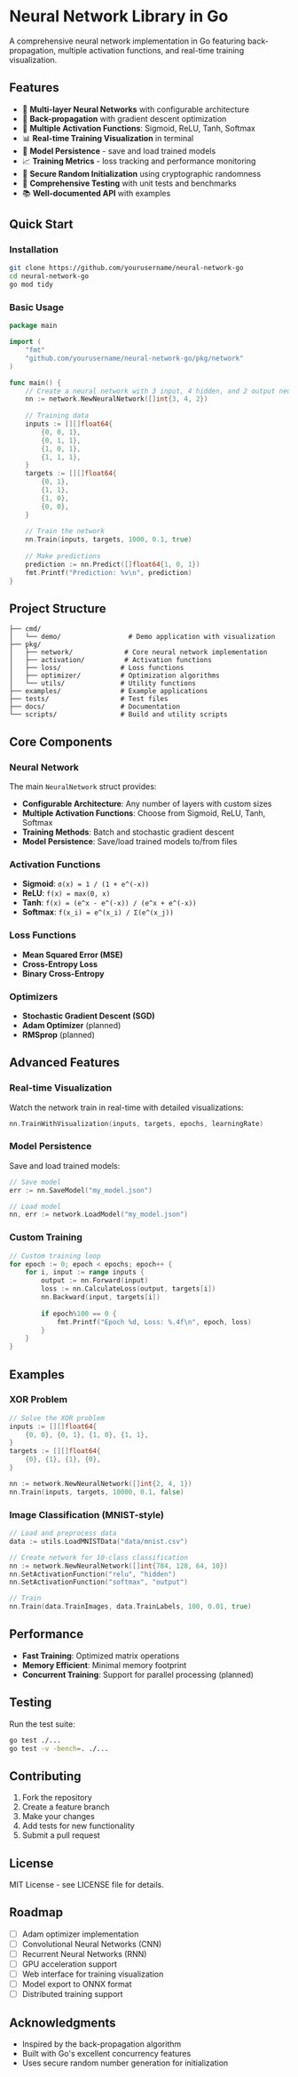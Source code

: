 # Neural Network Library in Go

A comprehensive neural network implementation in Go featuring back-propagation, multiple activation functions, and real-time training visualization.

## Features

- 🧠 **Multi-layer Neural Networks** with configurable architecture
- 🔄 **Back-propagation** with gradient descent optimization
- 🎯 **Multiple Activation Functions**: Sigmoid, ReLU, Tanh, Softmax
- 📊 **Real-time Training Visualization** in terminal
- 💾 **Model Persistence** - save and load trained models
- 📈 **Training Metrics** - loss tracking and performance monitoring
- 🎲 **Secure Random Initialization** using cryptographic randomness
- 🧪 **Comprehensive Testing** with unit tests and benchmarks
- 📚 **Well-documented API** with examples

## Quick Start

### Installation

```bash
git clone https://github.com/yourusername/neural-network-go
cd neural-network-go
go mod tidy
```

### Basic Usage

```go
package main

import (
    "fmt"
    "github.com/yourusername/neural-network-go/pkg/network"
)

func main() {
    // Create a neural network with 3 input, 4 hidden, and 2 output neurons
    nn := network.NewNeuralNetwork([]int{3, 4, 2})
    
    // Training data
    inputs := [][]float64{
        {0, 0, 1},
        {0, 1, 1},
        {1, 0, 1},
        {1, 1, 1},
    }
    targets := [][]float64{
        {0, 1},
        {1, 1},
        {1, 0},
        {0, 0},
    }
    
    // Train the network
    nn.Train(inputs, targets, 1000, 0.1, true)
    
    // Make predictions
    prediction := nn.Predict([]float64{1, 0, 1})
    fmt.Printf("Prediction: %v\n", prediction)
}
```

## Project Structure

```
├── cmd/
│   └── demo/                 # Demo application with visualization
├── pkg/
│   ├── network/             # Core neural network implementation
│   ├── activation/          # Activation functions
│   ├── loss/               # Loss functions
│   ├── optimizer/          # Optimization algorithms
│   └── utils/              # Utility functions
├── examples/               # Example applications
├── tests/                  # Test files
├── docs/                   # Documentation
└── scripts/                # Build and utility scripts
```

## Core Components

### Neural Network

The main `NeuralNetwork` struct provides:

- **Configurable Architecture**: Any number of layers with custom sizes
- **Multiple Activation Functions**: Choose from Sigmoid, ReLU, Tanh, Softmax
- **Training Methods**: Batch and stochastic gradient descent
- **Model Persistence**: Save/load trained models to/from files

### Activation Functions

- **Sigmoid**: `σ(x) = 1 / (1 + e^(-x))`
- **ReLU**: `f(x) = max(0, x)`
- **Tanh**: `f(x) = (e^x - e^(-x)) / (e^x + e^(-x))`
- **Softmax**: `f(x_i) = e^(x_i) / Σ(e^(x_j))`

### Loss Functions

- **Mean Squared Error (MSE)**
- **Cross-Entropy Loss**
- **Binary Cross-Entropy**

### Optimizers

- **Stochastic Gradient Descent (SGD)**
- **Adam Optimizer** (planned)
- **RMSprop** (planned)

## Advanced Features

### Real-time Visualization

Watch the network train in real-time with detailed visualizations:

```go
nn.TrainWithVisualization(inputs, targets, epochs, learningRate)
```

### Model Persistence

Save and load trained models:

```go
// Save model
err := nn.SaveModel("my_model.json")

// Load model
nn, err := network.LoadModel("my_model.json")
```

### Custom Training

```go
// Custom training loop
for epoch := 0; epoch < epochs; epoch++ {
    for i, input := range inputs {
        output := nn.Forward(input)
        loss := nn.CalculateLoss(output, targets[i])
        nn.Backward(input, targets[i])
        
        if epoch%100 == 0 {
            fmt.Printf("Epoch %d, Loss: %.4f\n", epoch, loss)
        }
    }
}
```

## Examples

### XOR Problem

```go
// Solve the XOR problem
inputs := [][]float64{
    {0, 0}, {0, 1}, {1, 0}, {1, 1},
}
targets := [][]float64{
    {0}, {1}, {1}, {0},
}

nn := network.NewNeuralNetwork([]int{2, 4, 1})
nn.Train(inputs, targets, 10000, 0.1, false)
```

### Image Classification (MNIST-style)

```go
// Load and preprocess data
data := utils.LoadMNISTData("data/mnist.csv")

// Create network for 10-class classification
nn := network.NewNeuralNetwork([]int{784, 128, 64, 10})
nn.SetActivationFunction("relu", "hidden")
nn.SetActivationFunction("softmax", "output")

// Train
nn.Train(data.TrainImages, data.TrainLabels, 100, 0.01, true)
```

## Performance

- **Fast Training**: Optimized matrix operations
- **Memory Efficient**: Minimal memory footprint
- **Concurrent Training**: Support for parallel processing (planned)

## Testing

Run the test suite:

```bash
go test ./...
go test -v -bench=. ./...
```

## Contributing

1. Fork the repository
2. Create a feature branch
3. Make your changes
4. Add tests for new functionality
5. Submit a pull request

## License

MIT License - see LICENSE file for details.

## Roadmap

- [ ] Adam optimizer implementation
- [ ] Convolutional Neural Networks (CNN)
- [ ] Recurrent Neural Networks (RNN)
- [ ] GPU acceleration support
- [ ] Web interface for training visualization
- [ ] Model export to ONNX format
- [ ] Distributed training support

## Acknowledgments

- Inspired by the back-propagation algorithm
- Built with Go's excellent concurrency features
- Uses secure random number generation for initialization


